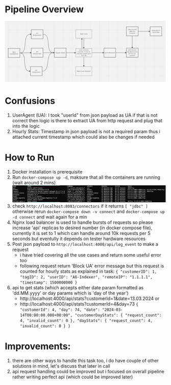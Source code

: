 # Pipeline Overview
![pipeline](./data/pipeline.png)

# Confusions
1. UserAgent (UA): I took "userId" from json payload as UA if that is not correct then logic is there to extract UA from http request and plug that into the logic
2. Hourly Stats: Timestamp in json payload is not a required param thus i attached current timestamp which could also be changes if needed

# How to Run
1. Docker installation is prerequisite
2. Run ```docker-compose up -d```, maksure that all the containers are running (wait around 2 mins) ![container](./data/container.png)
3. check ```http://localhost:8083/connectors``` if it returns ```[
"jdbc"
]``` otherwise rerun ```docker-compose down -v connect``` and  ```docker-compose up -d connect``` and wait again for a min
4. Nginx load balancer is used to handle bursts of requests so please increase 'api' replicas to desired number (in docker compose file), currently it is set to 1 which can handle around 10k requests per 5 seconds but eventully it depends on tester hardware resources
5. Post json payload to ```http://localhost:4000/api/log_event``` to make a request
   - i have tried covering all the use cases and return some useful error too
   - following request return 'Block UA' error message but this request is counted for hourly stats as explained in task: ```{
                        "customerID": 1,
                        "tagID": 2,
                        "userID": "A6-Indexer",
                        "remoteIP": "1.1.1.1",
                        "timestamp": 1500000000
                    }```
6. api to get stats (which accepts either date param formatted as 'dd.MM.yyyy' or day params which is 'day of the year')
   - http://localhost:4000/api/stats?customerId=1&date=13.03.2024   or
   - http://localhost:4000/api/stats?customerId=4&day=73 ```{
            "customerId": 4,
            "day": 74,
            "date": "2024-03-14T00:00:00.000+00:00",
            "customerDayStats": {
                "request_count": 4,
                "invalid_count": 0
            },
            "dayStats": {
                "request_count": 4,
                "invalid_count": 0
            }
        }```

# Improvements:
1. there are other ways to handle this task too, i do have couple of other solutions in mind, let's discuss that later in call
2. api request handling could be improved but i focused on overall pipeline rather writing perfect api (which could be improved later)